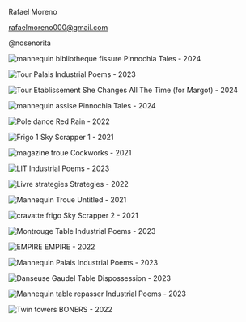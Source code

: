 Rafael Moreno

rafaelmoreno000@gmail.com 

@nosenorita

![mannequin bibliotheque fissure](images/la-fissure-41.jpg) 
Pinnochia Tales - 2024

![Tour Palais](rafael_moreno_horsdelanuit-8.jpg)
Industrial Poems - 2023

![Tour Etablissement](Shechanges.jpg)
She Changes All The Time (for Margot) - 2024

![mannequin assise](la-fissure-28.jpg) 
Pinnochia Tales - 2024

![Pole dance](raf3.jpg) 
Red Rain - 2022

![Frigo 1](IMG_0120.jpg)
Sky Scrapper 1 - 2021

![magazine troue](IMG_9915.jpg)
Cockworks - 2021

![LIT](rafael_moreno_horsdelanuit-18.jpg)
Industrial Poems - 2023

![Livre strategies](Moreno-Rafael-Strategies.JPG)
Strategies - 2022

![Mannequin Troue](P2100492.jpg)
Untitled - 2021

![cravatte frigo ](cravatte)
Sky Scrapper 2 - 2021

![Montrouge Table](rafael-moreno-montrouge-29.jpg)
Industrial Poems - 2023

![EMPIRE](Moreno-Rafael-Empire_2.jpg)
EMPIRE - 2022

![Mannequin Palais](rafael_moreno_horsdelanuit-26.jpg)
Industrial Poems - 2023

![Danseuse Gaudel Table](Deposession.jpg)
Dispossession - 2023

![Mannequin table repasser](rafael-moreno-montrouge-14.jpg)
Industrial Poems - 2023

![Twin towers](P2100497.jpg)
BONERS - 2022
